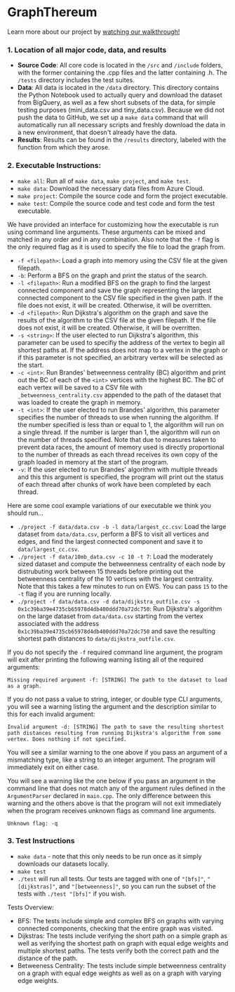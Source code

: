 # GraphThereum

Learn more about our project by [watching our walkthrough!](https://youtu.be/r1-JWJ-rE6Q)

### 1. Location of all major code, data, and results

* **Source Code**: All core code is located in the `/src` and `/include` folders, with the former containing the .cpp files and the latter containing .h. The `/tests` directory includes the test suites.
* **Data**: All data is located in the `/data` directory. This directory contains the Python Notebook used to actually query and download the dataset from BigQuery, as well as a few short subsets of the data, for simple testing purposes (mini_data.csv and tiny_data.csv). Because we did not push the data to GitHub, we set up a `make data` command that will automatically run all necessary scripts and freshly download the data in a new environment, that doesn't already have the data. 
* **Results**: Results can be found in the `/results` directory, labeled with the function from which they arose. 

### 2. Executable Instructions:
* `make all`: Run all of `make data`, `make project`, and `make test`.
* `make data`: Download the necessary data files from Azure Cloud.
* `make project`: Compile the source code and form the project executable.
* `make test`: Compile the source code and test code and form the test executable.

We have provided an interface for customizing how the executable is run using command line arguments. These arguments can be mixed and matched in any order and in any combination. Also note that the `-f` flag is the only required flag as it is used to specify the file to load the graph from. 
* `-f <filepath>`: Load a graph into memory using the CSV file at the given filepath. 
* `-b`: Perform a BFS on the graph and print the status of the search.
* `-l <filepath>`: Run a modified BFS on the graph to find the largest connected component and save the graph representing the largest connected component to the CSV file specified in the given path. If the file does not exist, it will be created. Otherwise, it will be overritten.
* `-d <filepath>`: Run Dijkstra's algorithm on the graph and save the results of the algorithm to the CSV file at the given filepath. If the file does not exist, it will be created. Otherwise, it will be overritten.
* `-s <string>`: If the user elected to run Dijkstra's algorithm, this parameter can be used to specifiy the address of the vertex to begin all shortest paths at. If the address does not map to a vertex in the graph or if this parameter is not specified, an arbitrary vertex will be selected as the start.
* `-c <int>`: Run Brandes' betweenness centrality (BC) algorithm and print out the BC of each of the `<int>` vertices with the highest BC. The BC of each vertex will be saved to a CSV file with `_betweenness_centrality.csv` appended to the path of the dataset that was loaded to create the graph in memory.
* `-t <int>`: If the user elected to run Brandes' algorithm, this parameter specifies the number of threads to use when running the algorithm. If the number specified is less than or equal to 1, the algorithm will run on a single thread. If the number is larger than 1, the algorithm will run on the number of threads specified. Note that due to measures taken to prevent data races, the amount of memory used is directly proportional to the number of threads as each thread receives its own copy of the graph loaded in memory at the start of the program. 
* `-v`: If the user elected to run Brandes' algorithm with multiple threads and this this argument is specified, the program will print out the status of each thread after chunks of work have been completed by each thread.

Here are some cool example variations of our executable we think you should run...
* `./project -f data/data.csv -b -l data/largest_cc.csv`: Load the large dataset from `data/data.csv`, perform a BFS to visit all vertices and edges, and find the largest connected component and save it to `data/largest_cc.csv`.
* `./project -f data/10mb_data.csv -c 10 -t 7`: Load the moderately sized dataset and compute the betweenness centrality of each node by distrubuting work between 15 threads before printing out the betweenness centrality of the 10 vertices with the largest centrality. Note that this takes a few minutes to run on EWS. You can pass `15` to the `-t` flag if you are running locally. 
* `./project -f data/data.csv -d data/dijkstra_outfile.csv -s 0x1c39ba39e4735cb65978d4db400ddd70a72dc750`: Run Dijkstra's algorithm on the large dataset from `data/data.csv` starting from the vertex associated with the address `0x1c39ba39e4735cb65978d4db400ddd70a72dc750` and save the resulting shortest path distances to `data/dijkstra_outfile.csv`.

If you do not specify the `-f` required command line argument, the program will exit after printing the following warning listing all of the required arguments:
```
Missing required argument -f: [STRING] The path to the dataset to load as a graph.
```

If you do not pass a value to string, integer, or double type CLI arguments, you will see a warning listing the argument and the description similar to this for each invalid argument: 
```
Invalid argument -d: [STRING] The path to save the resulting shortest path distances resulting from running Dijkstra's algorithm from some vertex. Does nothing if not specified.
```

You will see a similar warning to the one above if you pass an argument of a mismatching type, like a string to an integer argument. The program will immediately exit on either case. 

You will see a warning like the one below if you pass an argument in the command line that does not match any of the argument rules defined in the `ArgumentParser` declared in `main.cpp`. The only difference between this warning and the others above is that the program will not exit immediately when the program receives unknown flags as command line arguments. 
```
Unknown flag: -q
```
### 3. Test Instructions

* `make data` - note that this only needs to be run once as it simply downloads our datasets locally. 
*  `make test`
*  `./test` will run all tests. Our tests are tagged with one of `"[bfs]"`, `"[dijkstras]"`, and `"[betweenness]"`, so you can run the subset of the tests with `./test "[bfs]"` if you wish.

Tests Overview:
* BFS: The tests include simple and complex BFS on graphs with varying connected components, checking that the entire graph was visited.
* Dijkstras: The tests include verifying the short path on a simple graph as well as verifying the shortest path on graph with equal edge weights and multiple shortest paths. The tests verify both the correct path and the distance of the path.
* Betweeness Centrality: The tests include simple betweenness centrality on a graph with equal edge weights as well as on a graph with varying edge weights. 
